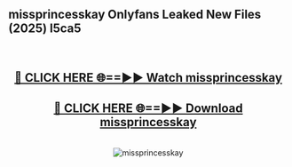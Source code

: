<h2>missprincesskay Onlyfans Leaked New Files (2025) l5ca5</h2>
<br>
<div align="center">
<h2><a href="https://mediafiles.top/missprincesskay&ref=git" rel="nofollow">🔴 CLICK HERE 🌐==►► Watch missprincesskay</a></h2>
<h2><a href="https://mediafiles.top/missprincesskay&ref=git" rel="nofollow">🔴 CLICK HERE 🌐==►► Download missprincesskay</a></h2>
<br>
<a href="https://mediafiles.top/missprincesskay&ref=git" rel="nofollow" data-target="animated-image.originalLink"><img src="https://i.ibb.co.com/xMMVF88/686577567.gif" alt="missprincesskay" style="max-width: 100%; display: inline-block;" data-target="animated-image.originalImage"></a>
</div>
<br>
<br>